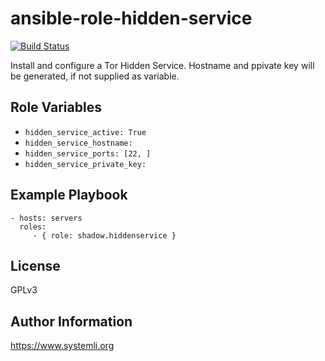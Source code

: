 ansible-role-hidden-service
===========================

[![Build Status](https://travis-ci.org/systemli/ansible-role-hidden-service.svg)](https://travis-ci.org/systemli/ansible-role-hidden-service)

Install and configure a Tor Hidden Service.
Hostname and ppivate key will be generated, if not supplied as variable.


Role Variables
--------------

* `hidden_service_active: True`
* `hidden_service_hostname:`
* `hidden_service_ports: [22, ]`
* `hidden_service_private_key:`


Example Playbook
----------------

    - hosts: servers
      roles:
         - { role: shadow.hiddenservice }

License
-------

GPLv3

Author Information
------------------

https://www.systemli.org
